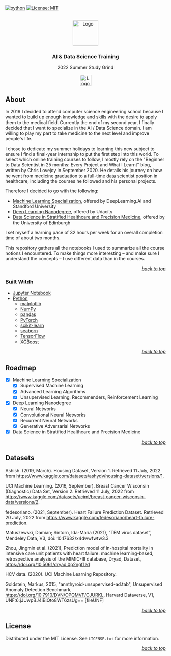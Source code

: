 <div id="top"></div>

<!-- PROJECT SHIELDS -->

[![python](https://badges.aleen42.com/src/python.svg)](https://www.python.org/)
[![License: MIT](https://img.shields.io/badge/License-MIT-yellow.svg)](https://opensource.org/licenses/MIT)

<!-- PROJECT LOGO -->

<br />

<div align="center">
    <a href="https://github.com/Luunynliny/AIDST">
        <img src="https://d3irk3g7luh32r.cloudfront.net/wp-content/uploads/sites/7/2015/06/beach_computer.jpg" alt="Logo" height="80">
    </a>
    <h3 align="center">AI & Data Science Training</h3>
    <p align="center">
        2022 Summer Study Grind
    </p>
    <a href="https://jupyter.org/">
        <img src="https://raw.githubusercontent.com/jupyter/design/master/Powered%20by%20Jupyter/Rectangle/poweredbyjupyter-rec-darkbg.svg" alt="Logo" height="35">
    </a>
</div>

<!-- ABOUT THE PROJECT -->

## About


In 2019 I decided to attend computer science engineering school because I wanted to build up enough knowledge and skills with the desire to apply them to the medical field. Currently the end of my second year, I finally decided that I want to specialize in the AI / Data Science domain. I am willing to play my part to take medicine to the next level and improve people's life.

I chose to dedicate my summer holidays to learning this new subject to ensure I find a final-year internship to put the first step into this world. To select which online training courses to follow, I mostly rely on the "Beginner to Data Scientist in 25 months: Every Project and What I Learnt" blog, written by Chris Lovejoy in September 2020. He details his journey on how he went from medicine graduation to a full-time data scientist position in healthcare, including the courses he followed and his personal projects.

Therefore I decided to go with the following:

- [Machine Learning Specialization](https://www.coursera.org/specializations/machine-learning-introduction), offered by DeepLearning.AI and Standford University
- [Deep Learning Nanodegree](https://www.udacity.com/course/deep-learning-nanodegree--nd101), offered by Udacity
- [Data Science in Stratified Healthcare and Precision Medicine](https://www.coursera.org/learn/datascimed), offered by the University of Edinburgh

I set myself a learning pace of 32 hours per week for an overall completion time of about two months.

This repository gathers all the notebooks I used to summarize all the course notions I encountered. To make things more interesting &ndash; and make sure I understand the concepts &ndash; I use different data than in the courses.

<p align="right"><a href="#top"><i>back to top</i></a></p>

### Built Witdh

- [Jupyter Notebook](https://jupyter.org/)
- [Python](https://www.python.org/)
	+ [matplotlib](https://matplotlib.org/)
	+ [NumPy](https://numpy.org/)
  	+ [pandas](https://pandas.pydata.org/)
  	+ [PyTorch](https://pytorch.org/)
  	+ [scikit-learn](https://scikit-learn.org/stable/index.html)
  	+ [seaborn](https:/seaborn.pydata.org/)
  	+ [TensorFlow](https://www.tensorflow.org/)
  	+ [XGBoost](https://xgboost.ai/)

<p align="right"><a href="#top"><i>back to top</i></a></p>

<!-- ROADMAP -->

## Roadmap

- [X] Machine Learning Specialization
	+ [x] Supervised Machine Learning
	+ [X] Advanced Learning Algorithms
	+ [X] Unsupervised Learning, Recommenders, Reinforcement Learning
- [X] Deep Learning Nanodegree
	+ [X] Neural Networks
	+ [X] Convolutional Neural Networks
	+ [X] Recurrent Neural Networks
	+ [X] Generative Adversarial Networks
- [X] Data Science in Stratified Healthcare and Precision Medicine

<p align="right"><a href="#top"><i>back to top</i></a></p>

<!-- DATASETS -->

## Datasets

Ashish. (2019, March). Housing Dataset, Version 1. Retrieved 11 July, 2022 from https://www.kaggle.com/datasets/ashydv/housing-dataset/versions/1.

UCI Machine Learning. (2016, September). Breast Cancer Wisconsin (Diagnostic) Data Set, Version 2. Retrieved 11 July, 2022 from https://www.kaggle.com/datasets/uciml/breast-cancer-wisconsin-data/versions/2.

fedesoriano. (2021, September). Heart Failure Prediction Dataset. Retrieved 20 July, 2022 from https://www.kaggle.com/fedesoriano/heart-failure-prediction.

Matuszewski, Damian; Sintorn, Ida-Maria (2021), “TEM virus dataset”, Mendeley Data, V3, doi: 10.17632/x4dwwfwtw3.3

Zhou, Jingmin et al. (2021), Prediction model of in-hospital mortality in intensive care unit patients with heart failure: machine learning-based, retrospective analysis of the MIMIC-III database, Dryad, Dataset, https://doi.org/10.5061/dryad.0p2ngf1zd

HCV data. (2020). UCI Machine Learning Repository.

Goldstein, Markus, 2015, "annthyroid-unsupervised-ad.tab", Unsupervised Anomaly Detection Benchmark, https://doi.org/10.7910/DVN/OPQMVF/CJURKL, Harvard Dataverse, V1, UNF:6:jJUwpBJ4iBlQto8WT6zsUg== [fileUNF]

<p align="right"><a href="#top"><i>back to top</i></a></p>

<!-- LICENSE -->

## License

Distributed under the MIT License. See `LICENSE.txt` for more information.

<p align="right"><a href="#top"><i>back to top</i></a></p>
